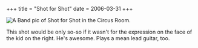 +++
title = "Shot for Shot"
date = 2006-03-31
+++

![A Band pic of Shot for Shot in the Circus Room.](/photos/ShotForShot.jpg)

This shot would be only so-so if it wasn't for the expression on the face of the kid on the right. He's awesome. Plays a mean lead guitar, too.
